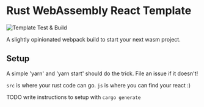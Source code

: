 # Rust WebAssembly React Template
![Template Test & Build](https://github.com/Fallenstedt/wasm-react-webpack-template/workflows/Template%20Test%20&%20Build/badge.svg)

A slightly opinionated webpack build to start your next wasm project. 

## Setup

A simple 'yarn' and 'yarn start' should do the trick. File an issue if it doesn't!

`src` is where your rust code can go. `js` is where you can find your react :) 

TODO write instructions to setup with `cargo generate`
